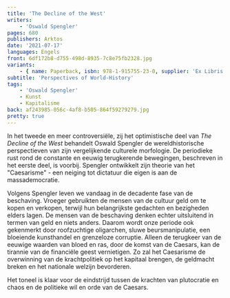 ```yaml
---
title: 'The Decline of the West'
writers:
    - 'Oswald Spengler'
pages: 680
publishers: Arktos
date: '2021-07-17'
languages: Engels
front: 6df172b8-d755-498d-8935-7c8e75fb2328.jpg
variants:
    - { name: Paperback, isbn: 978-1-915755-23-0, supplier: 'Ex Libris', size: { height: 216, width: 140, depth: 42 }, import_price: { currency: EUR, amount: 23.6 }, price: 32.99, out_of_stock: 0 }
subtitle: 'Perspectives of World-History'
tags:
    - 'Oswald Spengler'
    - Kunst
    - Kapitalisme
back: af243985-056c-4af8-b505-864f59279279.jpg
pretty: true
---
```


In het tweede en meer controversiële, zij het optimistische deel van *The Decline of the West* behandelt Oswald Spengler de wereldhistorische perspectieven van zijn vergelijkende culturele morfologie. De periodieke rust rond de constante en eeuwig terugkerende bewegingen, beschreven in het eerste deel, is voorbij. Spengler ontwikkelt zijn theorie van het "Caesarisme" - een neiging tot dictatuur die eigen is aan de massademocratie.

Volgens Spengler leven we vandaag in de decadente fase van de beschaving. Vroeger gebruikten de mensen van de cultuur geld om te kopen en verkopen, terwijl hun belangrijkste gedachten en bezigheden elders lagen. De mensen van de beschaving denken echter uitsluitend in termen van geld en niets anders. Daarom wordt onze periode ook gekenmerkt door roofzuchtige oligarchen, sluwe beursmanipulatie, een bloeiende kunsthandel en grenzeloze corruptie. Alleen de terugkeer van de eeuwige waarden van bloed en ras, door de komst van de Caesars, kan de tirannie van de financiële geest vernietigen. Zo zal het Caesarisme de overwinning van de krachtpolitiek op het kapitaal brengen, de geldmacht breken en het nationale welzijn bevorderen.

Het toneel is klaar voor de eindstrijd tussen de krachten van plutocratie en chaos en de politieke wil en orde van de Caesars.
